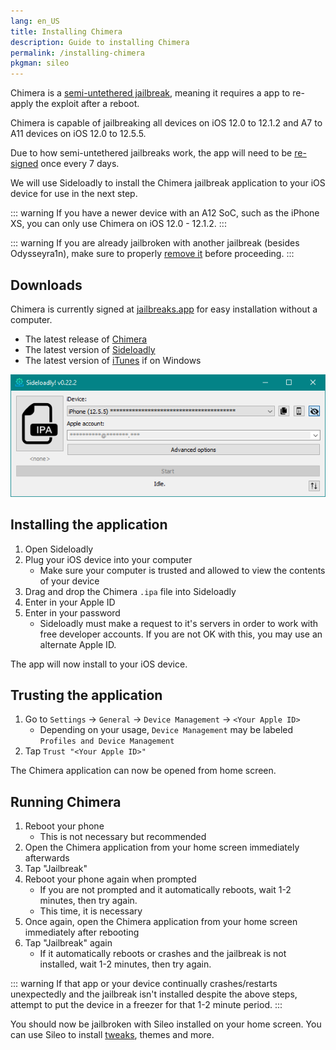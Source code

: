 ```yaml
---
lang: en_US
title: Installing Chimera
description: Guide to installing Chimera
permalink: /installing-chimera
pkgman: sileo
---
```


Chimera is a [semi-untethered jailbreak](/types-of-jailbreak/#semi-untethered-jailbreaks), meaning it requires a app to re-apply the exploit after a reboot.

Chimera is capable of jailbreaking all devices on iOS 12.0 to 12.1.2 and A7 to A11 devices on iOS 12.0 to 12.5.5.

Due to how semi-untethered jailbreaks work, the app will need to be [re-signed](/resigning-apps) once every 7 days.

We will use Sideloadly to install the Chimera jailbreak application to your iOS device for use in the next step.

::: warning
If you have a newer device with an A12 SoC, such as the iPhone XS, you can only use Chimera on iOS 12.0 - 12.1.2.
:::

::: warning
If you are already jailbroken with another jailbreak (besides Odysseyra1n), make sure to properly [remove it](/restoring-rootfs) before proceeding.
:::

## Downloads

<div class="custom-container tip" id="ifJailbreaksAppSigned"><p>
Chimera is currently signed at <a href="https://jailbreaks.app/" target="_blank">jailbreaks.app</a> for easy installation without a computer.
</p></div>

- The latest release of [Chimera](https://chimera.coolstar.org/)
- The latest version of [Sideloadly](https://sideloadly.io/)
- The latest version of [iTunes](https://www.apple.com/itunes/download/win32) if on Windows

![A screenshot of the Sideloadly application (Windows)](/assets/images/sideloadly_win.png)

## Installing the application

1. Open Sideloadly
1. Plug your iOS device into your computer
    - Make sure your computer is trusted and allowed to view the contents of your device
1. Drag and drop the Chimera `.ipa` file into Sideloadly
1. Enter in your Apple ID
1. Enter in your password
    - Sideloadly must make a request to it's servers in order to work with free developer accounts. If you are not OK with this, you may use an alternate Apple ID.

The app will now install to your iOS device.

## Trusting the application

1. Go to `Settings` -> `General` -> `Device Management` -> `<Your Apple ID>`
    - Depending on your usage, `Device Management` may be labeled `Profiles and Device Management`
1. Tap `Trust "<Your Apple ID>"`

The Chimera application can now be opened from home screen.


## Running Chimera

1. Reboot your phone
    - This is not necessary but recommended
1. Open the Chimera application from your home screen immediately afterwards
1. Tap "Jailbreak"
1. Reboot your phone again when prompted
    - If you are not prompted and it automatically reboots, wait 1-2 minutes, then try again.
    - This time, it is necessary
1. Once again, open the Chimera application from your home screen immediately after rebooting
1. Tap "Jailbreak" again
    - If it automatically reboots or crashes and the jailbreak is not installed, wait 1-2 minutes, then try again.

::: warning
If that app or your device continually crashes/restarts unexpectedly and the jailbreak isn't installed despite the above steps, attempt to put the device in a freezer for that 1-2 minute period.
:::

You should now be jailbroken with Sileo installed on your home screen. You can use Sileo to install [tweaks](/faq/#what-are-tweaks), themes and more.
